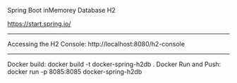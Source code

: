 Spring Boot
inMemorey Database H2

https://start.spring.io/

---------------------------------
 Accessing the H2 Console:
 http://localhost:8080/h2-console
 
 ----------------------------------
 Docker build:
 	docker build -t docker-spring-h2db .
 Docker Run and Push:
 	docker run -p 8085:8085 docker-spring-h2db
